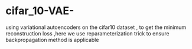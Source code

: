 # cifar_10-VAE-
using variational autoencoders on the cifar10 dataset , to get the minimum reconstruction loss ,here we use reparameterization trick to ensure backpropagation method is applicable
